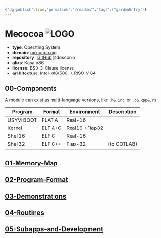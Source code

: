 ```yaml
---
{"dg-publish":true,"permalink":"/readme/","tags":["gardenEntry"]}
---
```



# Mecocoa ![LOGO](/img/user/rsource/logo/MCCA20240501.png) 

- **type**: Operating System
- **domain**: [mecocoa.org](http://mecocoa.org/) 
- **repository** : [GitHub](https://github.com/dosconio/mecocoa)  @dosconio
- **alias**: Kasa-x86
- **license**: BSD-3-Clause license
- **architecture**: Intel-x86(586+), RISC-V-64


## 00-Components

A module can exist as multi-language versions, like `.h&.inc`, or `.c&.cpp&.rs`

| Program | Format | Environment | Description |
| ---- | ---- | ---- | ---- |
| USYM BOOT | FLAT A | Real-16 |  |
| Kernel | ELF A+C | Real16->Flap32 |  |
| Shell16 | ELF C | Real-16 |  |
| Shell32 | ELF C++ | Flap-32 | (to COTLAB) |
|  |  |  |  |



## [01-Memory-Map](documnt/01-Memory-Map.md) 

## [02-Program-Format](documnt/02-Program-Format.md) 

## [03-Demonstrations](documnt/03-Demonstrations.md) 

## [04-Routines](documnt/04-Routines.md)

## [05-Subapps-and-Development](documnt/05-Subapps-and-Development.md) 



